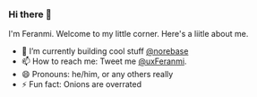 ### Hi there 👋
I'm Feranmi. Welcome to my little corner. Here's a liitle about me.

- 🔭 I’m currently building cool stuff <a href="https://norebase.com">@norebase</a>
- 📫 How to reach me: Tweet me <a href="https://twitter.com/uxFeranmi">@uxFeranmi</a>.
- 😄 Pronouns: he/him, or any others really
- ⚡ Fun fact: Onions are overrated
